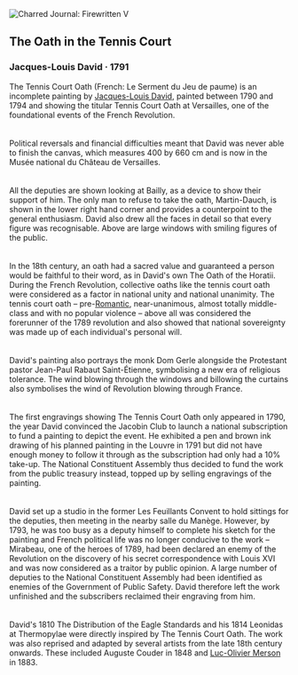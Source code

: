 <div class="artwork-of-the-day">
  <div class="container">
    <div class="img-wrapper">
      <img
        src="https://uploads4.wikiart.org/00250/images/jacques-louis-david/8-1.jpg!Large.jpg"
        alt="Charred Journal: Firewritten V" />
    </div>
    <div class="artwork-detail">
      <div class="artwork-origin"> 
        <h2 class="artwork-name">The Oath in the Tennis Court</h2>
        <h3 class="artist">
          Jacques-Louis David
                    ·  1791
        </h3>
      </div>
      <p class="description">
        <span class="artwork-description-text ng-binding" ng-bind-html="viewModel.ArtworkOfTheDay.Description | unsafe">The Tennis Court Oath (French: Le Serment du Jeu de paume) is an incomplete painting by <a target="_blank" href="/en/jacques-louis-david">Jacques-Louis David</a>, painted between 1790 and 1794 and showing the titular Tennis Court Oath at Versailles, one of the foundational events of the French Revolution. <br>
<br>
<br>Political reversals and financial difficulties meant that David was never able to finish the canvas, which measures 400 by 660&nbsp;cm and is now in the Musée national du Château de Versailles.<br>
<br>
<br>All the deputies are shown looking at Bailly, as a device to show their support of him. The only man to refuse to take the oath, Martin-Dauch, is shown in the lower right hand corner and provides a counterpoint to the general enthusiasm. David also drew all the faces in detail so that every figure was recognisable. Above are large windows with smiling figures of the public.<br>
<br>
<br>In the 18th century, an oath had a sacred value and guaranteed a person would be faithful to their word, as in David's own The Oath of the Horatii. During the French Revolution, collective oaths like the tennis court oath were considered as a factor in national unity and national unanimity. The tennis court oath – pre-<a target="_blank" href="/en/artists-by-art-movement/romanticism">Romantic</a>, near-unanimous, almost totally middle-class and with no popular violence – above all was considered the forerunner of the 1789 revolution and also showed that national sovereignty was made up of each individual's personal will.<br>
<br>
<br>David's painting also portrays the monk Dom Gerle alongside the Protestant pastor Jean-Paul Rabaut Saint-Étienne, symbolising a new era of religious tolerance. The wind blowing through the windows and billowing the curtains also symbolises the wind of Revolution blowing through France.<br>
<br>
<br>The first engravings showing The Tennis Court Oath only appeared in 1790, the year David convinced the Jacobin Club to launch a national subscription to fund a painting to depict the event. He exhibited a pen and brown ink drawing of his planned painting in the Louvre in 1791 but did not have enough money to follow it through as the subscription had only had a 10% take-up. The National Constituent Assembly thus decided to fund the work from the public treasury instead, topped up by selling engravings of the painting.<br>
<br>
<br>David set up a studio in the former Les Feuillants Convent to hold sittings for the deputies, then meeting in the nearby salle du Manège. However, by 1793, he was too busy as a deputy himself to complete his sketch for the painting and French political life was no longer conducive to the work – Mirabeau, one of the heroes of 1789, had been declared an enemy of the Revolution on the discovery of his secret correspondence with Louis XVI and was now considered as a traitor by public opinion. A large number of deputies to the National Constituent Assembly had been identified as enemies of the Government of Public Safety. David therefore left the work unfinished and the subscribers reclaimed their engraving from him.<br>
<br>
<br>David's 1810 The Distribution of the Eagle Standards and his 1814 Leonidas at Thermopylae were directly inspired by The Tennis Court Oath. The work was also reprised and adapted by several artists from the late 18th century onwards. These included Auguste Couder in 1848 and <a target="_blank" href="/en/luc-olivier-merson">Luc-Olivier Merson</a> in 1883.<br></span>
                        <div class="text-shadow-container" ng-show="showShadow" style=""></div>
      </p>
    </div>
  </div>

</div>
